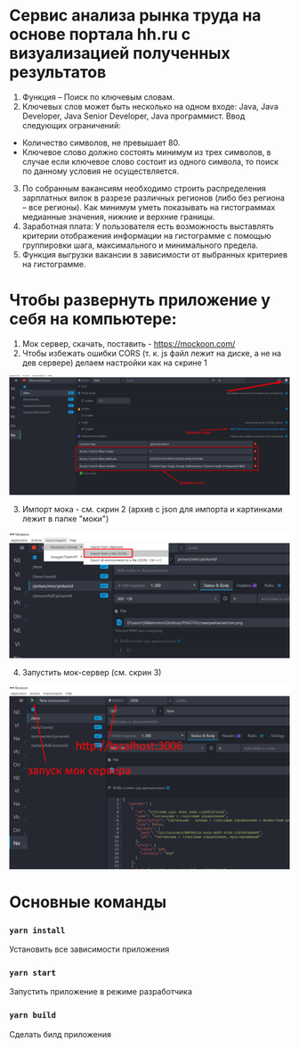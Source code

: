 # Сервис анализа рынка труда на основе портала hh.ru с визуализацией полученных результатов
1. Функция – Поиск по ключевым словам. 
2. Ключевых слов может быть несколько на одном входе: Java, Java Developer, Java Senior Developer, Java программист.
Ввод следующих ограничений: 
- Количество символов, не превышает 80.
- Ключевое слово должно состоять минимум из трех символов, в случае если ключевое слово состоит из одного символа, то поиск по данному условия не осуществляется. 
3. По собранным вакансиям необходимо строить распределения зарплатных вилок в разрезе различных регионов (либо без региона – все регионы). Как минимум уметь показывать на гистограммах медианные значения, нижние и верхние границы.
4. Заработная плата: 
У пользователя есть возможность выставлять критерии отображения информации на гистограмме с помощью группировки шага, максимального и минимального предела. 
5. Функция выгрузки вакансии в зависимости от выбранных критериев на гистограмме. 

# Чтобы развернуть приложение у себя на компьютере:
1. Мок сервер, скачать, поставить - https://mockoon.com/
2. Чтобы избежать ошибки CORS (т. к. js файл лежит на диске, а не на дев сервере) делаем настройки как на скрине 1

![alt text](скриншоты/Скрин1.png)

3. Импорт мока - см. скрин 2 (архив с json для импорта и картинками лежит в папке "моки")

![alt text](скриншоты/Скрин2.png)

4. Запустить мок-сервер (см. скрин 3)

![alt text](скриншоты/Скрин4.png)


# Основные команды

### `yarn install`
Установить все зависимости приложения

### `yarn start`
Запустить приложение в режиме разработчика

### `yarn build`
Сделать билд приложения

